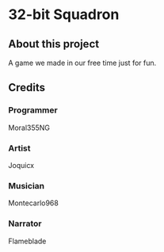 # 32-bit Squadron

## About this project
A game we made in our free time just for fun.
## Credits
### Programmer
Moral355NG
### Artist
Joquicx

### Musician
Montecarlo968

### Narrator
Flameblade
